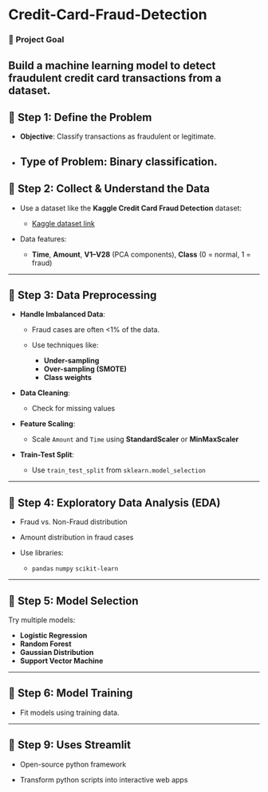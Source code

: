 # Credit-Card-Fraud-Detection
### 🎯 **Project Goal**
Build a machine learning model to detect fraudulent credit card transactions from a dataset.
---
## 🔹 Step 1: **Define the Problem**

* **Objective**: Classify transactions as fraudulent or legitimate.
* **Type of Problem**: Binary classification.
  ---
## 🔹 Step 2: **Collect & Understand the Data**

* Use a dataset like the **Kaggle Credit Card Fraud Detection** dataset:

    * [Kaggle dataset link](https://www.kaggle.com/datasets/mlg-ulb/creditcardfraud)
* Data features:

  * **Time**, **Amount**, **V1–V28** (PCA components), **Class** (0 = normal, 1 = fraud)

---

## 🔹 Step 3: **Data Preprocessing**

* **Handle Imbalanced Data**:

  * Fraud cases are often <1% of the data.
  * Use techniques like:

    * **Under-sampling**
    * **Over-sampling (SMOTE)**
    * **Class weights**
* **Data Cleaning**:

  * Check for missing values
* **Feature Scaling**:

  * Scale `Amount` and `Time` using **StandardScaler** or **MinMaxScaler**
* **Train-Test Split**:

  * Use `train_test_split` from `sklearn.model_selection`

---

## 🔹 Step 4: **Exploratory Data Analysis (EDA)**

  * Fraud vs. Non-Fraud distribution
  * Amount distribution in fraud cases
  
* Use libraries:

  *  `pandas` `numpy` `scikit-learn`

---

## 🔹 Step 5: **Model Selection**

Try multiple models:

* **Logistic Regression**
* **Random Forest**
* **Gaussian Distribution**
* **Support Vector Machine**

---
## 🔹 Step 6: **Model Training**

* Fit models using training data.
---

## 🔹 Step 9: **Uses Streamlit**

* Open-source python framework

* Transform python scripts into interactive web apps




